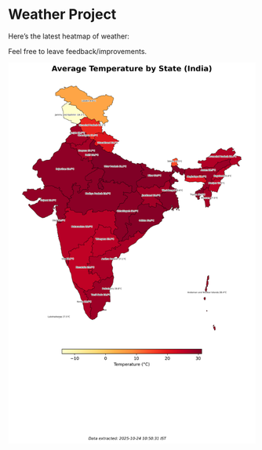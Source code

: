 # Weather Project

Here’s the latest heatmap of weather:

Feel free to leave feedback/improvements.

![India Heatmap](docs/assets/india_heatmap.png?v=FB0CA1)
